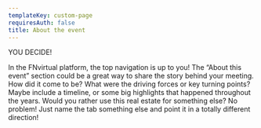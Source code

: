 ```yaml
---
templateKey: custom-page
requiresAuth: false
title: About the event
---
```

YOU DECIDE!

In the FNvirtual platform, the top navigation is up to you! The “About this event” section could be a great way to share the story behind your meeting. How did it come to be? What were the driving forces or key turning points? Maybe include a timeline, or some big highlights that happened throughout the years. Would you rather use this real estate for something else? No problem! Just name the tab something else and point it in a totally different direction!